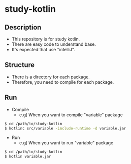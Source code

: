 # study-kotlin

## Description

* This repository is for study kotlin.
* There are easy code to understand base.
* It's expected that use "intelliJ".

## Structure

* There is a directory for each package.
* Therefore, you need to compile for each package.

## Run

* Compile
    * e.g) When you want to compile "variable" package

```bash 
$ cd /path/to/study-kotlin
$ kotlinc src/variable -include-runtime -d variable.jar
```

* Run
    * e.g) When you want to run "variable" package

```bash
$ cd /path/to/study-kotlin
$ kotlin variable.jar
```
